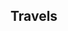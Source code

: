 ## Travels
<html lang="zh">
<head>
    <meta charset="UTF-8">
    <meta name="viewport" content="width=device-width, initial-scale=1.0">
    <title>多个地点的 Leaflet 地图</title>
    <!-- 引入 Leaflet CSS 文件 -->
    <link rel="stylesheet" href="https://unpkg.com/leaflet@1.9.4/dist/leaflet.css"
     integrity="sha256-p4NxAoJBhIIN+hmNHrzRCf9tD/miZyoHS5obTRR9BMY=" crossorigin=""/>
    <style>
        #map { 
            height: 600px; 
            width: 100%; 
        }
    </style>
</head>
<body>
    <div id="map"></div>
    <script src="https://unpkg.com/leaflet@1.9.4/dist/leaflet.js"
     integrity="sha256-20nQCchB9co0qIjJZRGuk2/Z9VM+kNiyxNV1lvTlZBo=" crossorigin=""></script>
    <script>
        // 将地图视角设置为覆盖东亚和日本的区域
        var map = L.map('map').setView([34.5, 125.0], 5);
        // 添加 OpenStreetMap 瓦片层
        L.tileLayer('https://tile.openstreetmap.org/{z}/{x}/{y}.png', {
            maxZoom: 19,
            attribution: '&copy; <a href="http://www.openstreetmap.org/copyright">OpenStreetMap</a>'
        }).addTo(map);
        // 定义多个城市的坐标
        var cities = [
            {name: "北京", coords: [39.9042, 116.4074]},
            {name: "上海", coords: [31.2304, 121.4737]},
            {name: "阳泉", coords: [37.8567, 113.5805]},
            {name: "太原", coords: [37.8706, 112.5489]},
            {name: "石家庄", coords: [38.0428, 114.5149]},
            {name: "首尔", coords: [37.5665, 126.9780]},
            {name: "东京", coords: [35.6762, 139.6503]},
            {name: "苏州", coords: [31.2983, 120.5832]},
            {name: "成都", coords: [30.5728, 104.0668]},
            {name: "广州", coords: [23.1291, 113.2644]},
            {name: "济州", coords: [33.4996, 126.5312]}, 
            {name: "横滨", coords: [35.4437, 139.6380]},
            {name: "忻州", coords: [38.4167, 112.7342]},
            {name: "运城", coords: [35.0263, 111.0075]},
            {name: "南京", coords: [32.0603, 118.7969]},
            {name: "青岛", coords: [36.0671, 120.3826]},
            {name: "济南", coords: [36.6512, 117.1201]},
            {name: "天津", coords: [39.3434, 117.3616]},
            {name: "合肥", coords: [31.8206, 117.2290]},
            {name: "长沙", coords: [28.2282, 112.9388]},
            {name: "武汉", coords: [30.5928, 114.3055]},
            {name: "西归浦", coords: [33.2520, 126.5616]},
            {name: "阿坝", coords: [32.9024, 101.7452]},
            {name: "仁川", coords: [37.4563, 126.7052]},
            {name: "坡州", coords: [37.7600, 126.7747]},
            {name: "杭州", coords: [30.2741, 120.1551]},
            {name: "晋中", coords: [37.6934, 112.7335]},
            {name: "临汾", coords: [36.0882, 111.5184]},
            {name: "西安", coords: [34.3416, 108.9398]},
            {name: "舟山", coords: [29.9853, 122.2072]},
            {name: "长治", coords: [36.1954, 113.1163]},
            {name: "晋城", coords: [35.4907, 112.8513]},
            {name: "巢湖", coords: [31.6005, 117.8742]},
            {name: "焦作", coords: [35.2159, 113.2418]},
            {name: "开封", coords: [34.7972, 114.3075]},
            {name: "潍坊", coords: [36.7069, 119.1618]},
            {name: "泰安", coords: [36.1999, 117.0887]},
            {name: "衡水", coords: [37.7389, 115.6705]},
            {name: "保定", coords: [38.8739, 115.4646]},
            {name: "千叶", coords: [35.6073, 140.1063]},
            {name: "渭南", coords: [34.4997, 109.5083]},
            {name: "千叶", coords: [35.6073, 140.1063]},
            {name: "渭南", coords: [34.4997, 109.5083]},
            {name: "咸阳", coords: [34.3296, 108.7093]},
            {name: "名古屋", coords: [35.1814, 136.9066]},
            {name: "大阪", coords: [34.6937, 135.5023]},
            {name: "京都", coords: [35.0116, 135.7681]},
            {name: "神户", coords: [34.6901, 135.1955]},
            {name: "奈良", coords: [34.6851, 135.8048]},
            {name: "阳曲", coords: [38.0583, 112.6727]},
            {name: "盂县", coords: [38.0861, 113.4128]},
            {name: "井陉", coords: [38.0326, 114.1445]},
            {name: "太谷", coords: [37.4249, 112.5513]},
            {name: "祁县", coords: [37.3598, 112.3302]},
            {name: "平遥", coords: [37.1898, 112.1748]},
            {name: "洪洞", coords: [36.2557, 111.6747]},
            {name: "稷山", coords: [35.6004, 110.9839]},
            {name: "新绛", coords: [35.6138, 111.2247]},
            {name: "九寨沟", coords: [33.2636, 103.9182]},
            {name: "松潘", coords: [32.6383, 103.5806]},
            {name: "昆山", coords: [31.3856, 120.9807]},
            {name: "嘉定", coords: [31.3857, 121.2503]},
            {name: "昔阳", coords: [37.6179, 113.7065]},
            {name: "坡州", coords: [37.7606, 126.7749]},
            {name: "常熟", coords: [31.6538, 120.7524]}
            {name: "平定", coords: [37.7859, 113.6520]},
            {name: "松江", coords: [31.0322, 121.2277]},
            {name: "宝山", coords: [31.3986, 121.4894]},
            {name: "五寨", coords: [38.9122, 111.8410]},
            {name: "岢岚", coords: [38.7055, 111.5738]},
            {name: "神池", coords: [39.0883, 112.2114]},
            {name: "宁武", coords: [39.0017, 112.3025]},
            {name: "寿阳", coords: [37.8957, 113.1764]},
            {name: "绵阳", coords: [31.4675, 104.6796]},
            {name: "都江堰", coords: [30.9983, 103.6372]},
            {name: "汶川", coords: [31.4740, 103.5809]}

        ];
        // 循环添加每个城市的标记和弹窗
        cities.forEach(function(city) {
            var marker = L.marker(city.coords).addTo(map);
            marker.bindPopup("<b>" + city.name + "</b><br>这是 " + city.name + " 的位置。");
        });
    </script>
</body>
</html>
我爱旅游！
<html lang="en">
<head>
    <meta charset="UTF-8">
    <meta name="viewport" content="width=device-width, initial-scale=1.0">
    <title>Image Slideshow with Captions</title>
    <style>
        * {box-sizing: border-box}
        body {font-family: Verdana, sans-serif; margin:0}
        .slideshow-container {
          max-width: 1000px;
          position: relative;
          margin: auto;
        }
        .slides {
          display: none;
        }
        img {
          vertical-align: middle;
          width: 100%;
        }
        .text {
          color: #f2f2f2;
          font-size: 15px;
          padding: 8px 12px;
          position: absolute;
          bottom: 8px;
          width: 100%;
          text-align: center;
          background-color: rgba(0, 0, 0, 0.5); /* Semi-transparent background */
        }
        .numbertext {
          color: #f2f2f2;
          font-size: 12px;
          padding: 8px 12px;
          position: absolute;
          top: 0;
        }
        .fade {
          animation-name: fade;
          animation-duration: 1.5s;
        }
        @keyframes fade {
          from {opacity: .4} 
          to {opacity: 1}
        }
        .thumbnail-container {
          text-align: center;
        }
        .thumbnail-container img {
          width: 80px;
          height: 60px;
          cursor: pointer;
          margin: 5px;
          transition: 0.3s;
        }
        .thumbnail-container img:hover {
          opacity: 0.7;
        }
    </style>
</head>
<body>

<div class="slideshow-container">

    <div class="slides fade">
        <div class="numbertext">1 / 4</div>
        <img src="/Travels/yangquan.jpg" style="width:100%">
        <div class="text">阳泉/Yangquan</div>
    </div>

    <div class="slides fade">
        <div class="numbertext">2 / 4</div>
        <img src="/Travels/Xinzhou.jpg" style="width:100%">
        <div class="text">忻州/Xinzhou</div>
    </div>

    <div class="slides fade">
        <div class="numbertext">3 / 4</div>
        <img src="/Travels/Taiyuan.jpg" style="width:100%">
        <div class="text">太原/Taiyuan</div>
    </div>

    <div class="slides fade">
        <div class="numbertext">4 / 4</div>
        <img src="/Travels/Shijiazhuang.jpg" style="width:100%">
        <div class="text">石家庄/Shijiazhuang</div>
    </div>
    
</div>

<div class="thumbnail-container">
    <img src="/Travels/yangquan.jpg" onclick="currentSlide(1)">
    <img src="/Travels/Xinzhou.jpg" onclick="currentSlide(2)">
    <img src="/Travels/Taiyuan.jpg" onclick="currentSlide(3)">
    <img src="/Travels/Shijiazhuang.jpg" onclick="currentSlide(4)">
</div>

<script>
let slideIndex = 1;
showSlides(slideIndex);

function currentSlide(n) {
  showSlides(slideIndex = n);
}

function showSlides(n) {
  let i;
  let slides = document.getElementsByClassName("slides");
  if (n > slides.length) {slideIndex = 1}    
  if (n < 1) {slideIndex = slides.length}
  for (i = 0; i < slides.length; i++) {
      slides[i].style.display = "none";  
  }
  slides[slideIndex-1].style.display = "block";  
}
</script>

</body>
</html>

